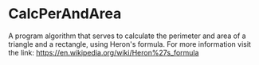 # CalcPerAndArea

A program algorithm that serves to calculate the perimeter and area of a triangle and a rectangle, using Heron's formula.
For more information visit the link: https://en.wikipedia.org/wiki/Heron%27s_formula

